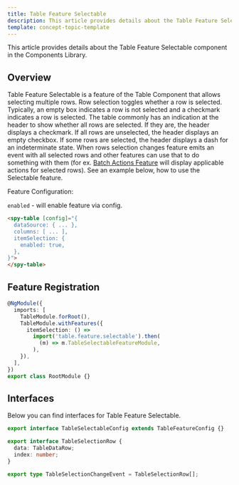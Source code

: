 ```yaml
---
title: Table Feature Selectable
description: This article provides details about the Table Feature Selectable component in the Components Library.
template: concept-topic-template
---
```


This article provides details about the Table Feature Selectable component in the Components Library.

## Overview

Table Feature Selectable is a feature of the Table Component that allows selecting multiple rows.
Row selection toggles whether a row is selected. 
Typically, an empty box indicates a row is not selected and a checkmark indicates a row is selected. 
The table commonly has an indication at the header to show whether all rows are selected. 
If they are, the header displays a checkmark. If all rows are unselected, the header displays an empty checkbox. 
If some rows are selected, the header displays a dash for an indeterminate state.
When rows selection changes feature emits an event with all selected rows and other features can use that to do something with them 
(for ex. [Batch Actions Feature](/docs/marketplace/dev/front-end/table-design/table-features/table-feature-batch-actions.html) will display applicable actions for selected rows).
See an example below, how to use the Selectable feature.

Feature Configuration:

`enabled` - will enable feature via config.

```html
<spy-table [config]="{
  dataSource: { ... },
  columns: [ ... ],
  itemSelection: {
    enabled: true,
  },                                                                                           
}">
</spy-table>
```

## Feature Registration

```ts
@NgModule({
  imports: [
    TableModule.forRoot(),
    TableModule.withFeatures({
      itemSelection: () =>
        import('table.feature.selectable').then(
          (m) => m.TableSelectableFeatureModule,
        ),    
    }),
  ],
})
export class RootModule {}
```

## Interfaces

Below you can find interfaces for Table Feature Selectable.

```ts
export interface TableSelectableConfig extends TableFeatureConfig {}

export interface TableSelectionRow {
  data: TableDataRow;
  index: number;
}

export type TableSelectionChangeEvent = TableSelectionRow[];
```
